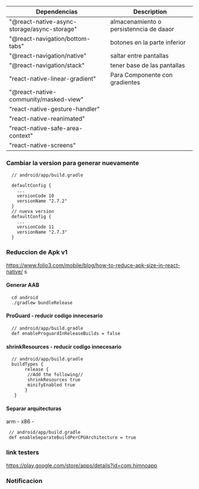 | Dependencias | Description |
| -- | -- |
| "@react-native-async-storage/async-storage" | almacenamiento o persistenncia de daaor |
| "@react-navigation/bottom-tabs" | botones en la parte inferior |
| "@react-navigation/native" | saltar entre pantallas  |
| "@react-navigation/stack" | tener base de las pantallas |
| "react-native-linear-gradient" | Para Componente con gradientes |
| "@react-native-community/masked-view" |  |
| "react-native-gesture-handler" |  |
| "react-native-reanimated" |  |
| "react-native-safe-area-context" |  |
| "react-native-screens" |  |

### Cambiar la version para generar nuevamente
```
  // android/app/build.gradle

  defaultConfig {
    ...
    versionCode 10
    versionName "2.7.2"
  }
  // nueva version
  defaultConfig {
    ...
    versionCode 11
    versionName "2.7.3"
  }
```

### Reduccion de Apk v1
https://www.folio3.com/mobile/blog/how-to-reduce-apk-size-in-react-native/
s

#### Generar AAB
```
  cd android
  ./gradlew bundleRelease
```
#### ProGuard - reducir codigo innecesario
```
  // android/app/build.gradle
  def enableProguardInReleaseBuilds = false
```
#### shrinkResources - reducir codigo innecesario
```
  // android/app/build.gradle
  buildTypes {
       release {
        //Add the following//
    	shrinkResources true
        minifyEnabled true
       }
   }
```

#### Separar arquitecturas
 arm -
 x86 -

 ```
  // android/app/build.gradle
  def enableSeparateBuildPerCPUArchitecture = true
 ```

<!-- git init
git add .
git commit -m "first commit"
git branch -M main
git remote add origin https://github.com/jasbel/himnoApp.git
git push -u origin main -->


<!-- p:Miromero777
u:Asbel Apaza
c:Atlas Connect -->

### link testers
https://play.google.com/store/apps/details?id=com.himnoapp

### Notificacion
